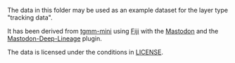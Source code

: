 The data in this folder may be used as an example dataset for the layer type "tracking data".

It has been derived from [tgmm-mini](https://github.com/mastodon-sc/mastodon-example-data/tree/master/tgmm-mini) using [Fiji](https://fiji.sc/) with the [Mastodon](https://mastodon.readthedocs.io/en/latest/) and the [Mastodon-Deep-Lineage](https://mastodon.readthedocs.io/en/latest/docs/partC/mastodon_deep_lineage.html) plugin.

The data is licensed under the conditions in [LICENSE](LICENSE).


